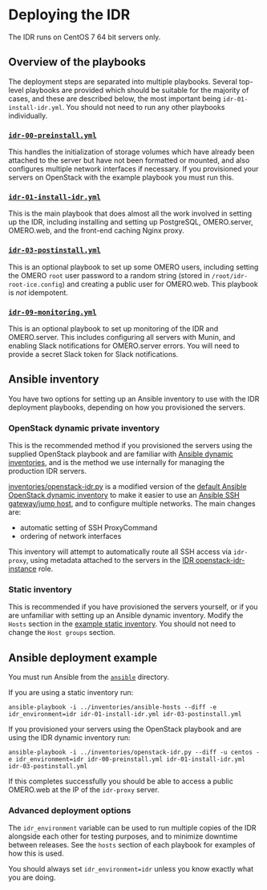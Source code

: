 # Deploying the IDR

The IDR runs on CentOS 7 64 bit servers only.


## Overview of the playbooks

The deployment steps are separated into multiple playbooks.
Several top-level playbooks are provided which should be suitable for the majority of cases, and these are described below, the most important being `idr-01-install-idr.yml`.
You should not need to run any other playbooks individually.

### [`idr-00-preinstall.yml`](../ansible/idr-00-preinstall.yml)
This handles the initialization of storage volumes which have already been attached to the server but have not been formatted or mounted, and also configures multiple network interfaces if necessary.
If you provisioned your servers on OpenStack with the example playbook you must run this.

### [`idr-01-install-idr.yml`](../ansible/idr-01-install-idr.yml)
This is the main playbook that does almost all the work involved in setting up the IDR, including installing and setting up PostgreSQL, OMERO.server, OMERO.web, and the front-end caching Nginx proxy.

### [`idr-03-postinstall.yml`](../ansible/idr-03-postinstall.yml)
This is an optional playbook to set up some OMERO users, including setting the OMERO `root` user password to a random string (stored in `/root/idr-root-ice.config`) and creating a public user for OMERO.web.
This playbook is *not* idempotent.

### [`idr-09-monitoring.yml`](../ansible/idr-09-monitoring.yml)
This is an optional playbook to set up monitoring of the IDR and OMERO.server.
This includes configuring all servers with Munin, and enabling Slack notifications for OMERO.server errors.
You will need to provide a secret Slack token for Slack notifications.


## Ansible inventory

You have two options for setting up an Ansible inventory to use with the IDR deployment playbooks, depending on how you provisioned the servers.

### OpenStack dynamic private inventory
This is the recommended method if you provisioned the servers using the supplied OpenStack playbook and are familiar with [Ansible dynamic inventories](http://docs.ansible.com/ansible/intro_dynamic_inventory.html), and is the method we use internally for managing the production IDR servers.

[inventories/openstack-idr.py](../inventories/openstack-idr.py) is a modified version of the [default Ansible OpenStack dynamic inventory](https://raw.githubusercontent.com/ansible/ansible/devel/contrib/inventory/openstack.py) to make it easier to use an [Ansible SSH gateway/jump host](http://docs.ansible.com/ansible/faq.html#how-do-i-configure-a-jump-host-to-access-servers-that-i-have-no-direct-access-to), and to configure multiple networks.
The main changes are:
- automatic setting of SSH ProxyCommand
- ordering of network interfaces

This inventory will attempt to automatically route all SSH access via `idr-proxy`, using metadata attached to the servers in the [IDR openstack-idr-instance](https://github.com/IDR/ansible-role-openstack-idr-instance) role.

### Static inventory
This is recommended if you have provisioned the servers yourself, or if you are unfamiliar with setting up an Ansible dynamic inventory.
Modify the `Hosts` section in the [example static inventory](../inventories/ansible-hosts).
You should not need to change the `Host groups` section.

## Ansible deployment example

You must run Ansible from the [`ansible`](../ansible) directory.

If you are using a static inventory run:

    ansible-playbook -i ../inventories/ansible-hosts --diff -e idr_environment=idr idr-01-install-idr.yml idr-03-postinstall.yml

If you provisioned your servers using the OpenStack playbook and are using the IDR dynamic inventory run:

    ansible-playbook -i ../inventories/openstack-idr.py --diff -u centos -e idr_environment=idr idr-00-preinstall.yml idr-01-install-idr.yml idr-03-postinstall.yml

If this completes successfully you should be able to access a public OMERO.web at the IP of the `idr-proxy` server.


### Advanced deployment options
The `idr_environment` variable can be used to run multiple copies of the IDR alongside each other for testing purposes, and to minimize downtime between releases.
See the `hosts` section of each playbook for examples of how this is used.

You should always set `idr_environment=idr` unless you know exactly what you are doing.
